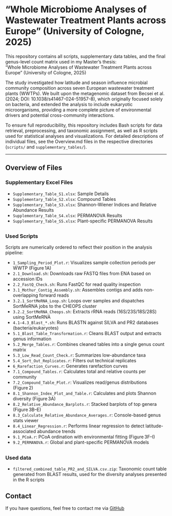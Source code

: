 # “Whole Microbiome Analyses of Wastewater Treatment Plants across Europe” (University of Cologne, 2025)

This repository contains all scripts, supplementary data tables, and the final genus-level count matrix used in my Master’s thesis:  
“Whole Microbiome Analyses of Wastewater Treatment Plants across Europe” (University of Cologne, 2025)

The study investigated how latitude and season influence microbial community composition across seven European wastewater treatment plants (WWTPs). We built upon the metagenomic dataset from Becsei et al. (2024; DOI: 10.1038/s41467-024-51957-8), which originally focused solely on bacteria, and extended the analysis to include eukaryotic microorganisms, providing a more complete picture of environmental drivers and potential cross-community interactions.

To ensure full reproducibility, this repository includes Bash scripts for data retrieval, preprocessing, and taxonomic assignment, as well as R scripts used for statistical analyses and visualizations.
For detailed descriptions of individual files, see the Overview.md files in the respective directories (`scripts/` and `supplementary_tables/`).

---

## Overview of Files

### Supplementary Excel Files
- `Supplementary_Table_S1.xlsx`: Sample Details
- `Supplementary_Table_S2.xlsx`: Compound Tables
- `Supplementary_Table_S3.xlsx`: Shannon-Wiener Indices and Relative Abundance Results
- `Supplementary_Table_S4.xlsx`: PERMANOVA Results
- `Supplementary_Table_S5.xlsx`: Plant-specific PERMANOVA Results

##

### Used Scripts
Scripts are numerically ordered to reflect their position in the analysis pipeline:

- `1_Sampling_Period_Plot.r`: Visualizes sample collection periods per WWTP (Figure 1A)
- `2.1_Download.sh`: Downloads raw FASTQ files from ENA based on accession IDs
- `2.2_FastQ_Check.sh`: Runs FastQC for read quality inspection
- `3.1_Mothur_Contig_Assembly.sh`: Assembles contigs and adds non-overlapping forward reads
- `3.2.1_SortMeRNA_Loop.sh`: Loops over samples and dispatches SortMeRNA jobs to the CHEOPS cluster
- `3.2.2_SortMeRNA_Cheops.sh`: Extracts rRNA reads (16S/23S/18S/28S) using SortMeRNA
- `4.1–4.3_Blast_*.sh`: Runs BLASTN against SILVA and PR2 databases (bacteria/eukaryotes)
- `5.1_Blast_Table_Transformation.r`: Cleans BLAST output and extracts genus information
- `5.2_Merge_Tables.r`: Combines cleaned tables into a single genus count matrix
- `5.3_Low_Read_Count_Check.r`: Summarizes low-abundance taxa
- `5.4_Sort_Out_Replicates.r`: Filters out technical replicates
- `6_Rarefaction_Curves.r`: Generates rarefaction curves
- `7.1_Compound_Tables.r`: Calculates total and relative counts per community
- `7.2_Compound_Table_Plot.r`: Visualizes read/genus distributions (Figure 2)
- `8.1_Shannon_Index_Plot_and_Table.r`: Calculates and plots Shannon diversity (Figure 3A)
- `8.2_Relative_Abundance_Barplots.r`: Stacked barplots of top genera (Figure 3B–E)
- `8.3_Calculate_Relative_Abundance_Averages.r`: Console-based genus stats viewer
- `8.4_Linear_Regression.r`: Performs linear regression to detect latitude-associated abundance trends
- `9.1_PCoA.r`: PCoA ordination with environmental fitting (Figure 3F–I)
- `9.2_PERMANOVA.r`: Global and plant-specific PERMANOVA models

##

### Used data
- `filtered_combined_table_PR2_and_SILVA.csv.zip`: Taxonomic count table generated from BLAST results, used for the diversity analyses presented in the R scripts

## Contact
If you have questions, feel free to contact me via [GitHub](https://github.com/NiklasNett)
